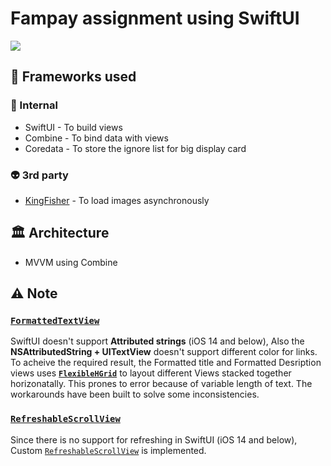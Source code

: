 # Fampay assignment using SwiftUI

![](https://github.com/devwaseem/Fampay-assignment-iOS-SwiftUI/raw/main/github%20assets/app.gif)

## 📡  Frameworks used
### 🍎 Internal
 - SwiftUI - To build views
 - Combine - To bind data with views
 - Coredata - To store the ignore list for big display card
### 👽 3rd party
 - [KingFisher](https://github.com/onevcat/Kingfisher) - To load images asynchronously

## 🏛 Architecture
 - MVVM using Combine

## ⚠️ Note
### [`FormattedTextView`](https://github.com/devwaseem/Fampay-assignment-iOS-SwiftUI/blob/main/Fampay%20assignment/Views/ContextualCards/BigDisplayContextualCard/FormattedTextView.swift)
SwiftUI doesn't support **Attributed strings** (iOS 14 and below), Also the **NSAttributedString + UITextView** doesn't support different color for links.
To acheive the required result, the Formatted title and Formatted Desription views uses **[`FlexibleHGrid`](https://github.com/devwaseem/Fampay-assignment-iOS-SwiftUI/blob/main/Fampay%20assignment/Views/FlexibleHGrid.swift)** to layout different Views stacked together horizonatally. This prones to error because of variable length of text. The workarounds have been built to solve some inconsistencies.

### [`RefreshableScrollView`](https://github.com/devwaseem/Fampay-assignment-iOS-SwiftUI/blob/main/Fampay%20assignment/Views/RefreshableScrollView.swift)
Since there is no support for refreshing in SwiftUI (iOS 14 and below), Custom [`RefreshableScrollView`](https://github.com/devwaseem/Fampay-assignment-iOS-SwiftUI/blob/main/Fampay%20assignment/Views/RefreshableScrollView.swift) is implemented.

 
 
